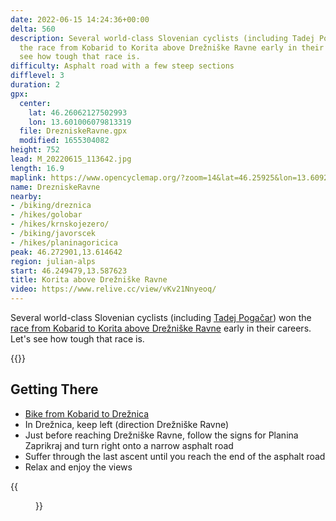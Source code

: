 ```yaml
---
date: 2022-06-15 14:24:36+00:00
delta: 560
description: Several world-class Slovenian cyclists (including Tadej Pogačar) won
  the race from Kobarid to Korita above Drežniške Ravne early in their careers. Let's
  see how tough that race is.
difficulty: Asphalt road with a few steep sections
difflevel: 3
duration: 2
gpx:
  center:
    lat: 46.26062127502993
    lon: 13.601006079813319
  file: DrezniskeRavne.gpx
  modified: 1655304082
height: 752
lead: M_20220615_113642.jpg
length: 16.9
maplink: https://www.opencyclemap.org/?zoom=14&lat=46.25925&lon=13.6092&layers=B0000
name: DrezniskeRavne
nearby:
- /biking/dreznica
- /hikes/golobar
- /hikes/krnskojezero/
- /biking/javorscek
- /hikes/planinagoricica
peak: 46.272901,13.614642
region: julian-alps
start: 46.249479,13.587623
title: Korita above Drežniške Ravne
video: https://www.relive.cc/view/vKv21Nnyeoq/
---
```

Several world-class Slovenian cyclists (including [Tadej Pogačar](https://en.wikipedia.org/wiki/Tadej_Poga%C4%8Dar)) won the [race from Kobarid to Korita above Drežniške Ravne](https://www-kksoca-net.translate.goog/vzpon-za-pokal-obcine-kobarid/?_x_tr_sl=sl&_x_tr_tl=en&_x_tr_hl=en&_x_tr_pto=wapp) early in their careers. Let's see how tough that race is.

{{<hike-details>}}

## Getting There

* [Bike from Kobarid to Drežnica](../dreznica)
* In Drežnica, keep left (direction Drežniške Ravne)
* Just before reaching Drežniške Ravne, follow the signs for Planina Zaprikraj and turn right onto a narrow asphalt road
* Suffer through the last ascent until you reach the end of the asphalt road
* Relax and enjoy the views

{{<figure src="M_20220615_113646.jpg" caption="Krasji vrh">}}
